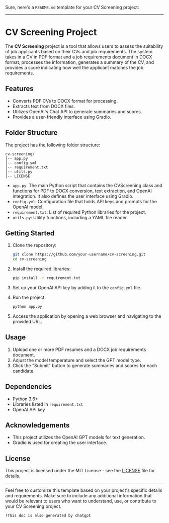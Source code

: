 Sure, here's a `README.md` template for your CV Screening project:

---

# CV Screening Project

The **CV Screening** project is a tool that allows users to assess the suitability of job applicants based on their CVs and job requirements. The system takes in a CV in PDF format and a job requirements document in DOCX format, processes the information, generates a summary of the CV, and provides a score indicating how well the applicant matches the job requirements.

## Features

- Converts PDF CVs to DOCX format for processing.
- Extracts text from DOCX files.
- Utilizes OpenAI's Chat API to generate summaries and scores.
- Provides a user-friendly interface using Gradio.

## Folder Structure

The project has the following folder structure:

```
cv-screening/
│-- app.py
│-- config.yml
│-- requirement.txt
│-- utils.py
│-- LICENSE

```

- `app.py`: The main Python script that contains the CVScreening class and functions for PDF to DOCX conversion, text extraction, and OpenAI integration. It also defines the user interface using Gradio.
- `config.yml`: Configuration file that holds API keys and prompts for the OpenAI model.
- `requirement.txt`: List of required Python libraries for the project.
- `utils.py`: Utility functions, including a YAML file reader.

## Getting Started

1. Clone the repository:

   ```bash
   git clone https://github.com/your-username/cv-screening.git
   cd cv-screening
   ```

2. Install the required libraries:

   ```bash
   pip install -r requirement.txt
   ```

3. Set up your OpenAI API key by adding it to the `config.yml` file.

4. Run the project:

   ```bash
   python app.py
   ```

5. Access the application by opening a web browser and navigating to the provided URL.

## Usage

1. Upload one or more PDF resumes and a DOCX job requirements document.
2. Adjust the model temperature and select the GPT model type.
3. Click the "Submit" button to generate summaries and scores for each candidate.

## Dependencies

- Python 3.6+
- Libraries listed in `requirement.txt`
- OpenAI API key

## Acknowledgements

- This project utilizes the OpenAI GPT models for text generation.
- Gradio is used for creating the user interface.

## License

This project is licensed under the MIT License - see the [LICENSE](LICENSE) file for details.

---

Feel free to customize this template based on your project's specific details and requirements. Make sure to include any additional information that would be relevant to users who want to understand, use, or contribute to your CV Screening project.


``` !This doc is also generated by chatgpt ```
